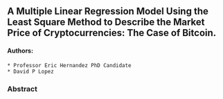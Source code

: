 ## A Multiple Linear Regression Model Using the Least Square Method to Describe the Market Price of Cryptocurrencies: The Case of Bitcoin.

#### Authors:
    * Professor Eric Hernandez PhD Candidate
    * David P Lopez

### Abstract